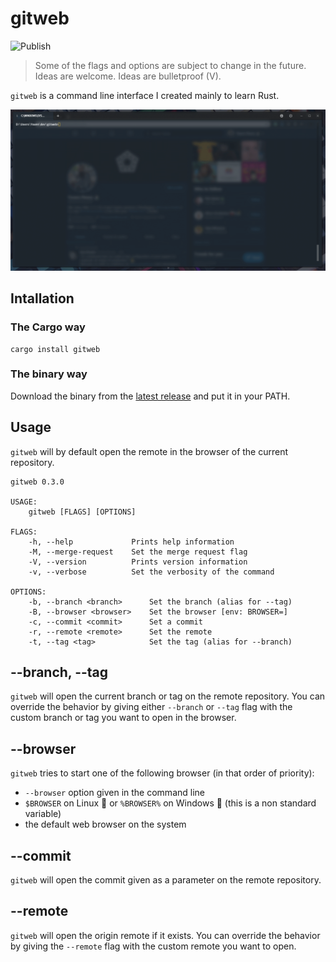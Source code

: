 # gitweb

![Publish](https://github.com/yoannfleurydev/gitweb/workflows/Publish/badge.svg)

> Some of the flags and options are subject to change in the future.
> Ideas are welcome. Ideas are bulletproof (V).

`gitweb` is a command line interface I created mainly to learn Rust.

![preview](./docs/preview.gif)

## Intallation

### The Cargo way

```
cargo install gitweb
```

### The binary way

Download the binary from the [latest release](https://github.com/yoannfleurydev/gitweb/releases/latest) and put it in your PATH.

## Usage

`gitweb` will by default open the remote in the browser of the current
repository.

```
gitweb 0.3.0

USAGE:
    gitweb [FLAGS] [OPTIONS]

FLAGS:
    -h, --help             Prints help information
    -M, --merge-request    Set the merge request flag
    -V, --version          Prints version information
    -v, --verbose          Set the verbosity of the command

OPTIONS:
    -b, --branch <branch>      Set the branch (alias for --tag)
    -B, --browser <browser>    Set the browser [env: BROWSER=]
    -c, --commit <commit>      Set a commit
    -r, --remote <remote>      Set the remote
    -t, --tag <tag>            Set the tag (alias for --branch)
```

## --branch, --tag

`gitweb` will open the current branch or tag on the remote repository. You can
override the behavior by giving either `--branch` or `--tag` flag with the
custom branch or tag you want to open in the browser.

## --browser

`gitweb` tries to start one of the following browser (in that order of priority):

- `--browser` option given in the command line
- `$BROWSER` on Linux 🐧 or `%BROWSER%` on Windows 🏁 (this is a non standard variable)
- the default web browser on the system

## --commit

`gitweb` will open the commit given as a parameter on the remote repository.

## --remote

`gitweb` will open the origin remote if it exists. You can override the behavior
by giving the `--remote` flag with the custom remote you want to open.

